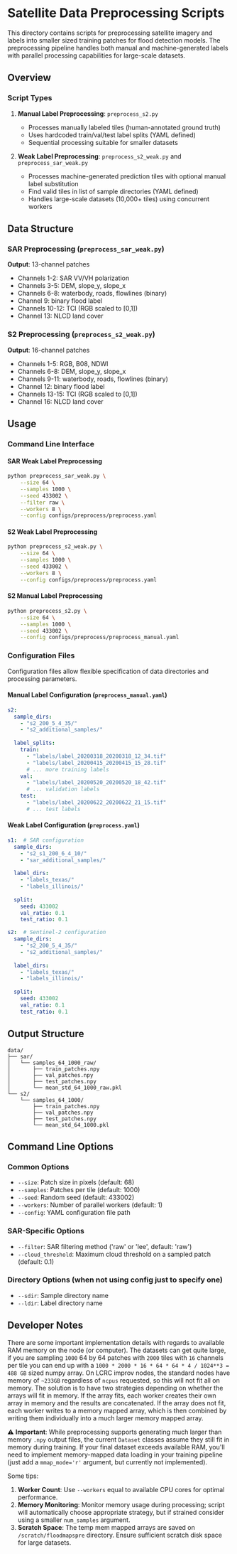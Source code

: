 # Satellite Data Preprocessing Scripts

This directory contains scripts for preprocessing satellite imagery and labels into smaller sized training patches for flood detection models. The preprocessing pipeline handles both manual and machine-generated labels with parallel processing capabilities for large-scale datasets.

## Overview

### Script Types

1. **Manual Label Preprocessing**: `preprocess_s2.py`
   - Processes manually labeled tiles (human-annotated ground truth)
   - Uses hardcoded train/val/test label splits (YAML defined)
   - Sequential processing suitable for smaller datasets

2. **Weak Label Preprocessing**: `preprocess_s2_weak.py` and `preprocess_sar_weak.py`
   - Processes machine-generated prediction tiles with optional manual label substitution
   - Find valid tiles in list of sample directories (YAML defined)
   - Handles large-scale datasets (10,000+ tiles) using concurrent workers

## Data Structure

### SAR Preprocessing (`preprocess_sar_weak.py`)
**Output**: 13-channel patches
- Channels 1-2: SAR VV/VH polarization
- Channels 3-5: DEM, slope_y, slope_x
- Channels 6-8: waterbody, roads, flowlines (binary)
- Channel 9: binary flood label
- Channels 10-12: TCI (RGB scaled to [0,1])
- Channel 13: NLCD land cover

### S2 Preprocessing (`preprocess_s2_weak.py`)
**Output**: 16-channel patches
- Channels 1-5: RGB, B08, NDWI
- Channels 6-8: DEM, slope_y, slope_x
- Channels 9-11: waterbody, roads, flowlines (binary)
- Channel 12: binary flood label
- Channels 13-15: TCI (RGB scaled to [0,1])
- Channel 16: NLCD land cover

## Usage

### Command Line Interface

#### SAR Weak Label Preprocessing
```bash
python preprocess_sar_weak.py \
    --size 64 \
    --samples 1000 \
    --seed 433002 \
    --filter raw \
    --workers 8 \
    --config configs/preprocess/preprocess.yaml
```

#### S2 Weak Label Preprocessing
```bash
python preprocess_s2_weak.py \
    --size 64 \
    --samples 1000 \
    --seed 433002 \
    --workers 8 \
    --config configs/preprocess/preprocess.yaml
```

#### S2 Manual Label Preprocessing
```bash
python preprocess_s2.py \
    --size 64 \
    --samples 1000 \
    --seed 433002 \
    --config configs/preprocess/preprocess_manual.yaml
```

### Configuration Files

Configuration files allow flexible specification of data directories and processing parameters.

#### Manual Label Configuration (`preprocess_manual.yaml`)
```yaml
s2:
  sample_dirs:
    - "s2_200_5_4_35/"
    - "s2_additional_samples/"
  
  label_splits:
    train:
      - "labels/label_20200318_20200318_12_34.tif"
      - "labels/label_20200415_20200415_15_28.tif"
      # ... more training labels
    val:
      - "labels/label_20200520_20200520_18_42.tif"
      # ... validation labels  
    test:
      - "labels/label_20200622_20200622_21_15.tif"
      # ... test labels
```

#### Weak Label Configuration (`preprocess.yaml`)
```yaml
s1:  # SAR configuration
  sample_dirs:
    - "s2_s1_200_6_4_10/"
    - "sar_additional_samples/"
  
  label_dirs:
    - "labels_texas/"
    - "labels_illinois/"
  
  split:
    seed: 433002
    val_ratio: 0.1
    test_ratio: 0.1

s2:  # Sentinel-2 configuration  
  sample_dirs:
    - "s2_200_5_4_35/"
    - "s2_additional_samples/"
  
  label_dirs:
    - "labels_texas/"
    - "labels_illinois/"
  
  split:
    seed: 433002
    val_ratio: 0.1
    test_ratio: 0.1
```

## Output Structure

```
data/
├── sar/
│   └── samples_64_1000_raw/
│       ├── train_patches.npy
│       ├── val_patches.npy 
│       ├── test_patches.npy
│       └── mean_std_64_1000_raw.pkl
└── s2/
    └── samples_64_1000/
        ├── train_patches.npy
        ├── val_patches.npy
        ├── test_patches.npy
        └── mean_std_64_1000.pkl
```

## Command Line Options

### Common Options
- `--size`: Patch size in pixels (default: 68)
- `--samples`: Patches per tile (default: 1000)  
- `--seed`: Random seed (default: 433002)
- `--workers`: Number of parallel workers (default: 1)
- `--config`: YAML configuration file path

### SAR-Specific Options
- `--filter`: SAR filtering method ('raw' or 'lee', default: 'raw')
- `--cloud_threshold`: Maximum cloud threshold on a sampled patch (default: 0.1)

### Directory Options (when not using config just to specify one)
- `--sdir`: Sample directory name
- `--ldir`: Label directory name

## Developer Notes

There are some important implementation details with regards to available RAM memory on the node (or computer). The datasets can get quite large, if you are sampling `1000` 64 by 64 patches with `2000` tiles with `16` channels per tile you can end up with a `1000 * 2000 * 16 * 64 * 64 * 4 / 1024**3 = 488 GB` sized numpy array. On LCRC improv nodes, the standard nodes have memory of `~233GB` regardless of `ncpus` requested, so this will not fit all on memory. The solution is to have two strategies depending on whether the arrays will fit in memory. If the array fits, each worker creates their own array in memory and the results are concatenated. If the array does not fit, each worker writes to a memory mapped array, which is then combined by writing them individually into a much larger memory mapped array.

⚠️ **Important**: While preprocessing supports generating much larger than memory `.npy` output files, the current `Dataset` classes assume they still fit in memory during training. If your final dataset exceeds available RAM, you'll need to implement memory-mapped data loading in your training pipeline (just add a `mmap_mode='r'` argument, but currently not implemented).

Some tips:
1. **Worker Count**: Use `--workers` equal to available CPU cores for optimal performance.
2. **Memory Monitoring**: Monitor memory usage during processing; script will automatically choose appropriate strategy, but if strained consider using a smaller `num_samples` argument.
3. **Scratch Space**: The temp mem mapped arrays are saved on `/scratch/floodmapspre` directory. Ensure sufficient scratch disk space for large datasets.